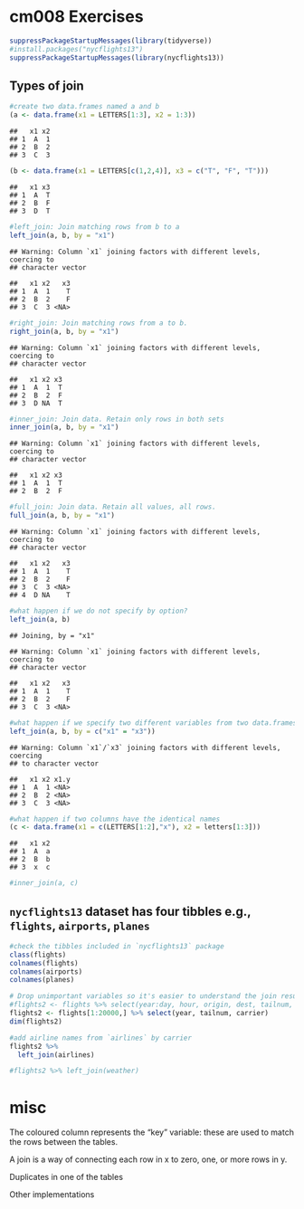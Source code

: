 cm008 Exercises
================

``` r
suppressPackageStartupMessages(library(tidyverse))
#install.packages("nycflights13")
suppressPackageStartupMessages(library(nycflights13))
```

Types of join
-------------

``` r
#create two data.frames named a and b
(a <- data.frame(x1 = LETTERS[1:3], x2 = 1:3))
```

    ##   x1 x2
    ## 1  A  1
    ## 2  B  2
    ## 3  C  3

``` r
(b <- data.frame(x1 = LETTERS[c(1,2,4)], x3 = c("T", "F", "T")))
```

    ##   x1 x3
    ## 1  A  T
    ## 2  B  F
    ## 3  D  T

``` r
#left_join: Join matching rows from b to a
left_join(a, b, by = "x1")
```

    ## Warning: Column `x1` joining factors with different levels, coercing to
    ## character vector

    ##   x1 x2   x3
    ## 1  A  1    T
    ## 2  B  2    F
    ## 3  C  3 <NA>

``` r
#right_join: Join matching rows from a to b.
right_join(a, b, by = "x1")
```

    ## Warning: Column `x1` joining factors with different levels, coercing to
    ## character vector

    ##   x1 x2 x3
    ## 1  A  1  T
    ## 2  B  2  F
    ## 3  D NA  T

``` r
#inner_join: Join data. Retain only rows in both sets
inner_join(a, b, by = "x1")
```

    ## Warning: Column `x1` joining factors with different levels, coercing to
    ## character vector

    ##   x1 x2 x3
    ## 1  A  1  T
    ## 2  B  2  F

``` r
#full_join: Join data. Retain all values, all rows.
full_join(a, b, by = "x1")
```

    ## Warning: Column `x1` joining factors with different levels, coercing to
    ## character vector

    ##   x1 x2   x3
    ## 1  A  1    T
    ## 2  B  2    F
    ## 3  C  3 <NA>
    ## 4  D NA    T

``` r
#what happen if we do not specify by option?
left_join(a, b)
```

    ## Joining, by = "x1"

    ## Warning: Column `x1` joining factors with different levels, coercing to
    ## character vector

    ##   x1 x2   x3
    ## 1  A  1    T
    ## 2  B  2    F
    ## 3  C  3 <NA>

``` r
#what happen if we specify two different variables from two data.frames?
left_join(a, b, by = c("x1" = "x3"))
```

    ## Warning: Column `x1`/`x3` joining factors with different levels, coercing
    ## to character vector

    ##   x1 x2 x1.y
    ## 1  A  1 <NA>
    ## 2  B  2 <NA>
    ## 3  C  3 <NA>

``` r
#what happen if two columns have the identical names
(c <- data.frame(x1 = c(LETTERS[1:2],"x"), x2 = letters[1:3]))
```

    ##   x1 x2
    ## 1  A  a
    ## 2  B  b
    ## 3  x  c

``` r
#inner_join(a, c)
```

`nycflights13` dataset has four tibbles e.g., `flights`, `airports`, `planes`
-----------------------------------------------------------------------------

``` r
#check the tibbles included in `nycflights13` package
class(flights)
colnames(flights)
colnames(airports)
colnames(planes)

# Drop unimportant variables so it's easier to understand the join results. Also take first 20000 rows to run it faster.
#flights2 <- flights %>% select(year:day, hour, origin, dest, tailnum, carrier)
flights2 <- flights[1:20000,] %>% select(year, tailnum, carrier)
dim(flights2)

#add airline names from `airlines` by carrier 
flights2 %>% 
  left_join(airlines) 

#flights2 %>% left_join(weather)
```

misc
====

The coloured column represents the “key” variable: these are used to match the rows between the tables.

A join is a way of connecting each row in x to zero, one, or more rows in y.

Duplicates in one of the tables

Other implementations
